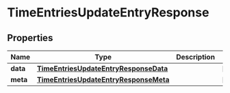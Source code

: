 

# TimeEntriesUpdateEntryResponse


## Properties

| Name | Type | Description | Notes |
|------------ | ------------- | ------------- | -------------|
|**data** | [**TimeEntriesUpdateEntryResponseData**](TimeEntriesUpdateEntryResponseData.md) |  |  [optional] |
|**meta** | [**TimeEntriesUpdateEntryResponseMeta**](TimeEntriesUpdateEntryResponseMeta.md) |  |  [optional] |



